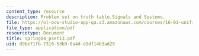 ```yaml
---
content_type: resource
description: Problem set on truth table,Signals and Systems.
file: https://ol-ocw-studio-app-qa.s3.amazonaws.com/courses/16-01-unified-engineering-i-ii-iii-iv-fall-2005-spring-2006/d9be71fb731653b90a4de9df14b3ad29_spring04_pset13.pdf
file_type: application/pdf
resourcetype: Document
title: spring04_pset13.pdf
uid: d9be71fb-7316-53b9-0a4d-e9df14b3ad29
---
```

